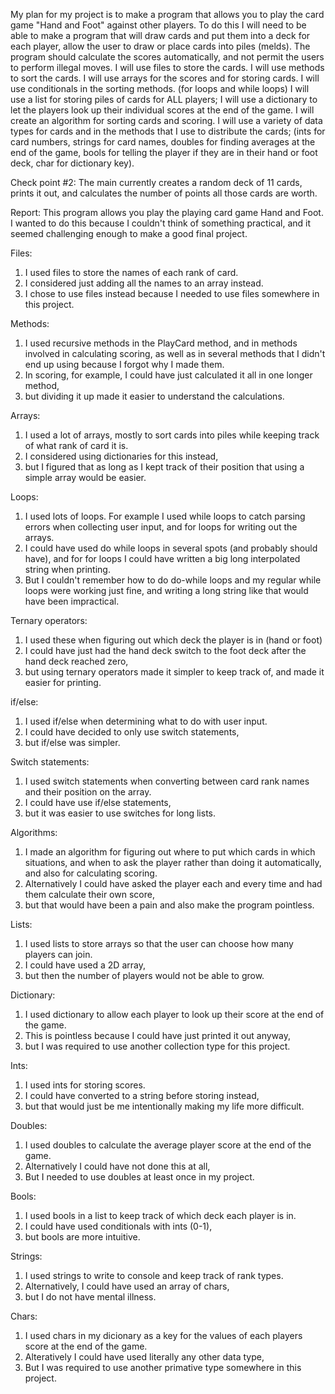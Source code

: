 My plan for my project is to make a program that allows you to play the card game "Hand and Foot" against other players. 
To do this I will need to be able to make a program that will draw cards and put them into a deck for each player, allow the user to draw or place cards into piles (melds).
The program should calculate the scores automatically, and not permit the users to perform illegal moves. 
I will use files to store the cards.
I will use methods to sort the cards.
I will use arrays for the scores and for storing cards.
I will use conditionals in the sorting methods. (for loops and while loops)
I will use a list for storing piles of cards for ALL players;
I will use a dictionary to let the players look up their individual scores at the end of the game.
I will create an algorithm for sorting cards and scoring.
I will use a variety of data types for cards and in the methods that I use to distribute the cards; (ints for card numbers, strings for card names, doubles for finding averages at the end of the game, bools for telling the player if they are in their hand or foot deck, char for dictionary key).

Check point #2: The main currently creates a random deck of 11 cards, prints it out, and calculates the number of points all those cards are worth.

Report:
This program allows you play the playing card game Hand and Foot. I wanted to do this because I couldn't think of something practical, and it seemed challenging enough to make a good final project. 

Files: 
1. I used files to store the names of each rank of card. 
2. I considered just adding all the names to an array instead.
3. I chose to use files instead because I needed to use files somewhere in this project.

Methods: 
1. I used recursive methods in the PlayCard method, and in methods involved in calculating scoring, as well as in several methods that I didn't end up using because I forgot why I made them.
2. In scoring, for example, I could have just calculated it all in one longer method, 
3. but dividing it up made it easier to understand the calculations.

Arrays:
1. I used a lot of arrays, mostly to sort cards into piles while keeping track of what rank of card it is.
2. I considered using dictionaries for this instead, 
3. but I figured that as long as I kept track of their position that using a simple array would be easier.

Loops:
1. I used lots of loops. For example I used while loops to catch parsing errors when collecting user input, and for loops for writing out the arrays.
2. I could have used do while loops in several spots (and probably should have), and for for loops I could have written a big long interpolated string when printing.
3. But I couldn't remember how to do do-while loops and my regular while loops were working just fine, and writing a long string like that would have been impractical.

Ternary operators:
1. I used these when figuring out which deck the player is in (hand or foot)
2. I could have just had the hand deck switch to the foot deck after the hand deck reached zero, 
3. but using ternary operators made it simpler to keep track of, and made it easier for printing. 

if/else:
1. I used if/else when determining what to do with user input.
2. I could have decided to only use switch statements,
3. but if/else was simpler.

Switch statements:
1. I used switch statements when converting between card rank names and their position on the array.
2. I could have use if/else statements,
3. but it was easier to use switches for long lists.

Algorithms:
1. I made an algorithm for figuring out where to put which cards in which situations, and when to ask the player rather than doing it automatically, and also for calculating scoring.
2. Alternatively I could have asked the player each and every time and had them calculate their own score, 
3. but that would have been a pain and also make the program pointless.

Lists:
1. I used lists to store arrays so that the user can choose how many players can join.
2. I could have used a 2D array,
3. but then the number of players would not be able to grow.

Dictionary:
1. I used dictionary to allow each player to look up their score at the end of the game.
2. This is pointless because I could have just printed it out anyway,
3. but I was required to use another collection type for this project.

Ints:
1. I used ints for storing scores.
2. I could have converted to a string before storing instead, 
3. but that would just be me intentionally making my life more difficult.

Doubles:
1. I used doubles to calculate the average player score at the end of the game.
2. Alternatively I could have not done this at all,
3. But I needed to use doubles at least once in my project.

Bools:
1. I used bools in a list to keep track of which deck each player is in.
2. I could have used conditionals with ints (0-1),
3. but bools are more intuitive.

Strings:
1. I used strings to write to console and keep track of rank types.
2. Alternatively, I could have used an array of chars,
3. but I do not have mental illness.

Chars:
1. I used chars in my dicionary as a key for the values of each players score at the end of the game.
2. Alteratively I could have used literally any other data type,
3. But I was required to use another primative type somewhere in this project.

